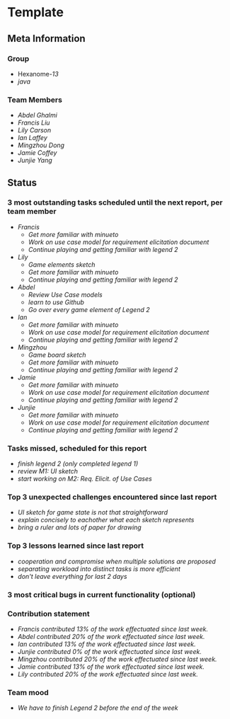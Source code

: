 # Template

## Meta Information

### Group

 * Hexanome-*13*
 * *java*

### Team Members

 * *Abdel Ghalmi*
 * *Francis Liu*
 * *Lily Carson*
 * *Ian Laffey*
 * *Mingzhou Dong*
 * *Jamie Coffey*
 * *Junjie Yang*

## Status

### 3 most outstanding tasks scheduled until the next report, per team member

 * *Francis*
   * *Get more familiar with minueto*
   * *Work on use case model for requirement elicitation document*
   * *Continue playing and getting familiar with legend 2*
 * *Lily*
   * *Game elements sketch*
   * *Get more familiar with minueto*
   * *Continue playing and getting familiar with legend 2*
 * *Abdel*
   * *Review Use Case models*
   * *learn to use Github*
   * *Go over every game element of Legend 2*
 * *Ian*
   * *Get more familiar with minueto*
   * *Work on use case model for requirement elicitation document*
   * *Continue playing and getting familiar with legend 2*
 * *Mingzhou*
   * *Game board sketch*
   * *Get more familiar with minueto*
   * *Continue playing and getting familiar with legend 2*
 * *Jamie*
   * *Get more familiar with minueto*
   * *Work on use case model for requirement elicitation document*
   * *Continue playing and getting familiar with legend 2*
 * *Junjie*
   * *Get more familiar with minueto*
   * *Work on use case model for requirement elicitation document*
   * *Continue playing and getting familiar with legend 2*

### Tasks missed, scheduled for this report

 * *finish legend 2 (only completed legend 1)*
 * *review M1: UI sketch*
 * *start working on M2: Req. Elicit. of Use Cases*

### Top 3 unexpected challenges encountered since last report

 * *UI sketch for game state is not that straightforward*
 * *explain concisely to eachother what each sketch represents*
 * *bring a ruler and lots of paper for drawing*

### Top 3 lessons learned since last report

 * *cooperation and compromise when multiple solutions are proposed*
 * *separating workload into distinct tasks is more efficient*
 * *don't leave everything for last 2 days*

### 3 most critical bugs in current functionality (optional)



### Contribution statement

 * *Francis contributed 13% of the work effectuated since last week.*
 * *Abdel contributed 20% of the work effectuated since last week.*
 * *Ian contributed 13% of the work effectuated since last week.*
 * *Junjie contributed 0% of the work effectuated since last week.*
 * *Mingzhou contributed 20% of the work effectuated since last week.*
 * *Jamie contributed 13% of the work effectuated since last week.*
 * *Lily contributed 20% of the work effectuated since last week.*

### Team mood

 * *We have to finish Legend 2 before the end of the week*
